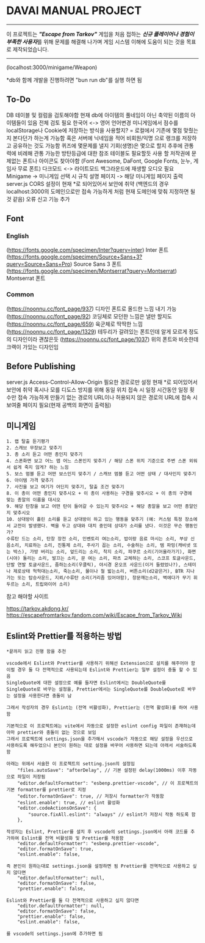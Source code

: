 # DAVAI MANUAL PROJECT
---
이 프로젝트는 ***"Escape from Tarkov"*** 게임을 처음 접하는 ***신규 플레이어나 경험이 부족한 사용자***를 위해 문제를 해결해 나가며 게임 시스템 이해에 도움이 되는 것을 목표로 제작되었습니다.

---

(localhost:3000/minigame/Weapon)

*db와 함께 개발을 진행하려면 "bun run db"를 실행 하면 됨




## To-Do

DB 테이블 및 컬럼을 검토해야함
현재 db에 아이템의 풀네임이 아닌 축약된 이름의 아이템들이 있음 전체 검토 필요
한국어 <-> 영어 언어변경
미니게임에서 점수를 localStorage나 Cookie에 저장하는 방식을 사용할지? = 로컬에서 기존에 몇점 맞췄는지 본다던가 하는게 가능함 혹은 서버에 닉네임을 적어 비회원/익명 으로 랭크를 저장하고 공유하는 것도 가능함
퀴즈에 몇문제를 낼지 기회(생명)은 몇으로 할지
추후에 관통력에 비례해 관통 가능한 방탄등급에 대한 참조 테이블도 필요할듯
사용 할 저작권에 문제없는 폰트나 아이콘도 찾아야함 (Font Awesome, DaFont, Google Fonts, 눈누, 게임사 무료 폰트)
다크모드 <-> 라이트모드
백그라운드에 재생할 오디오 필요
Minigame -> 미니게임 선택 시 규칙 설명 페이지 -> 해당 미니게임 페이지 출력
server.js CORS 설정이 현재 *로 되어있어서 보안에 취약 (백엔드의 경우 localhost:3000의 도메인으로만 접속 가능하게 처럼 현재 도메인에 맞춰 지정하면 될 것 같음)
오류 신고 기능 추가


## Font
### English

(https://fonts.google.com/specimen/Inter?query=inter) Inter 폰트
(https://fonts.google.com/specimen/Source+Sans+3?query=Source+Sans+Pro) Source Sans 3 폰트
(https://fonts.google.com/specimen/Montserrat?query=Montserrat) Montserrat 폰트 

### Common

(https://noonnu.cc/font_page/937) 디자인 폰트로 올드한 느낌 내기 가능
(https://noonnu.cc/font_page/92) 코딩체로 모던한 느낌은 낼만 할지도
(https://noonnu.cc/font_page/659) 육군체로 딱딱한 느낌
(https://noonnu.cc/font_page/1329) 테두리가 갈려있는 폰트인데 알게 모르게 정도의 디자인이라 괜찮은듯 
(https://noonnu.cc/font_page/1037) 위의 폰트와 비슷한데 크랙이 가있는 디자인임


## Before Publishing

server.js Access-Control-Allow-Origin 필요한 경로로만 설정 현재 *로 되어있어서 보안에 취약
혹시나 모를 디도스 방지를 위해 동일 위치 접속 시 일정 시간동안 일정 횟수만 접속 가능하게 만들기
없는 경로의 URL이나 허용되지 않은 경로의 URL에 접속 시 보여줄 페이지 필요(현재 공백의 화면이 출력됨)


## 미니게임

    1. 랩 탈출 듣기평가
    2. 스캐브 무장보고 맞추기
    3. 총 소리 듣고 어떤 총인지 맞추기
    4. 스폰화면 보고 어느 맵 어느 스폰인지 맞추기 / 해당 스폰 위치 기준으로 주변 스폰 외워서 쉽게 죽지 않게? 하는 느낌
    5. 보스 멈블 듣고 어떤 보스인지 맞추기 / 스캐브 멈블 듣고 어떤 상태 / 대사인지 맞추기
    6. 아이템 가격 맞추기
    7. 사진을 보고 여기가 어딘지 맞추기, 탈출 조건 맞추기
    8. 이 총이 어떤 총인지 맞추시오 + 이 총이 사용하는 구경을 맞추시오 + 이 총의 구경에 맞는 총알의 이름을 대시오
    9. 해당 탄창을 보고 어떤 탄이 들어갈 수 있는지 맞추시오 + 해당 총알을 보고 어떤 총알인지 맞추시오
    10. 상대방이 흘린 소리를 듣고 상대방이 하고 있는 행동을 맞추기 (예: 커스텀 특정 장소에서 교전이 발생했다. 벽을 두고 상대와 대치 중인데 상대가 소리를 냈다. 이것은 무슨 행동인가?
    수류탄 드는 소리, 탄창 장전 소리, 인벤토리 여는소리, 밥이랑 음료 마시는 소리, 부상 신음소리, 치료하는 소리, 진통제 소리, 주사기 꼽는 소리, 수술하는 소리, 템 파밍(캐비넷 또는 박스), 가방 버리는 소리, 엎드리는 소리, 착지 소리, 파쿠르 소리(기어올라가기), 화면(시야) 돌리는 소리, 발끄는 소리, 문 여는 소리, 파츠 교체하는 소리, 스코프 토글사운드, 단발 연발 토글사운드, 줌하는소리(우클릭), 야시경 온오프 사운드(이거 들렸었나?), 스테미나 제로상태 헉헉대는소리, 죽는소리, 물이나 철 밟는소리, 버튼소리(d2같은거), BTR 지나가는 또는 탑승사운드, 지뢰/수류탄 소리(거리좀 있어야함), 창문깨는소리, 벽에다가 무기 휘두르는 소리, 트립와이어 소리)

참고 해야할 사이트

https://tarkov.akdong.kr/
https://escapefromtarkov.fandom.com/wiki/Escape_from_Tarkov_Wiki









## Eslint와 Prettier를 적용하는 방법
    *끝까지 읽고 진행 함을 추천

    vscode에서 Eslint와 Prettier를 사용하기 위해선 Extension으로 설치를 해주어야 함
    이럴 경우 둘 다 전역적으로 사용되는데 Eslint와 Prettier는 일부 설정이 충돌 할 수 있음
    SingleQuote에 대한 설정으로 예를 들자면 Eslint에서는 DoubleQuote를 SingleQuote로 바꾸는 설정을, Prettier에서는 SingleQuote를 DoubleQuote로 바꾸는 설정을 사용한다면 충돌이 남

    그래서 작성자의 경우 Eslint는 (전역 비활성화), Prettier는 (전역 활성화)를 하여 사용함

    기본적으로 이 프로젝트에는 vite에서 자동으로 설정한 eslint config 파일이 존재하는데 아마 prettier와 충돌이 없는 것으로 보임
    그래서 프로젝트에 settings.json을 추가해서 vscode가 자동으로 해당 설정을 우선으로 사용하도록 해두었으니 본인이 원하는 대로 설정을 바꾸어 사용하면 되는데 아래서 서술하도록 함

    아래는 위에서 서술한 이 프로젝트의 setting.json의 설정임
        "files.autoSave": "afterDelay", // 기본 설정된 delay(1000ms) 이후 자동으로 파일이 저장됨
        "editor.defaultFormatter": "esbenp.prettier-vscode", // 이 프로젝트의 기본 formatter를 prettier로 지정
        "editor.formatOnSave": true, // 저장시 formatter가 작동함
        "eslint.enable": true, // eslint 활성화
        "editor.codeActionsOnSave": {
            "source.fixAll.eslint": "always" // eslint가 저장시 작동 하도록 함
        },

    작성자는 Eslint, Prettier를 설치 후 vscode의 settings.json에서 아래 코드를 추가하여 Eslint를 전역 비활성화 및 Prettier를 적용함
        "editor.defaultFormatter": "esbenp.prettier-vscode",
        "editor.formatOnSave": true,
        "eslint.enable": false,

    즉 본인이 원하는대로 settings.json을 설정하면 됨 Prettier를 전역적으로 사용하고 싶지 않다면
        "editor.defaultFormatter": null,
        "editor.formatOnSave": false,
        "prettier.enable": false,
    
    Eslint와 Prettier를 둘 다 전역적으로 사용하고 싶지 않다면
        "editor.defaultFormatter": null,
        "editor.formatOnSave": false,
        "prettier.enable": false,
        "eslint.enable": false,

    를 vscode의 settings.json에 추가하면 됨
